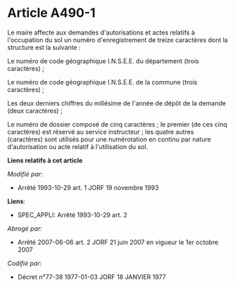 # Article A490-1

Le maire affecte aux demandes d'autorisations et actes relatifs à l'occupation du sol un numéro d'enregistrement de treize
caractères dont la structure est la suivante :

Le numéro de code géographique I.N.S.E.E. du département (trois caractères) ;

Le numéro de code géographique I.N.S.E.E. de la commune (trois caractères) ;

Les deux derniers chiffres du millésime de l'année de dépôt de la demande (deux caractères) ;

Le numéro de dossier composé de cinq caractères ; le premier (de ces cinq caractères) est réservé au service instructeur ;
les quatre autres (caractères) sont utilisés pour une numérotation en continu par nature d'autorisation ou acte relatif à
l'utilisation du sol.

**Liens relatifs à cet article**

_Modifié par_:

  - Arrêté 1993-10-29 art. 1 JORF 19 novembre 1993

**Liens**:

  - SPEC_APPLI: Arrêté 1993-10-29 art. 2

_Abrogé par_:

  - Arrêté 2007-06-06 art. 2 JORF 21 juin 2007 en vigueur le 1er octobre 2007

_Codifié par_:

  - Décret n°77-38 1977-01-03 JORF 18 JANVIER 1977
